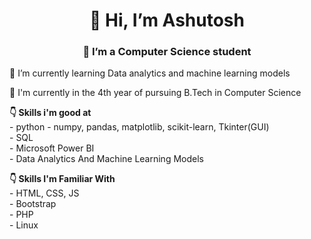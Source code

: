 <h1 align='center'> 👋 Hi, I’m Ashutosh </h1>
<h3 align='center'> 🎯 I’m a Computer Science student </h3>
<p>🌱 I’m currently learning Data analytics and machine learning models</p>
<p>🏫 I'm currently in the 4th year of pursuing B.Tech in Computer Science</p>
<p> 
  <b>👇 Skills i'm good at </b> <br/>
  - python - numpy, pandas, matplotlib, scikit-learn, Tkinter(GUI) <br/>
  - SQL <br/>
  - Microsoft Power BI <br/>
  - Data Analytics And Machine Learning Models<br/>
</p>
<p>
  <b>👇 Skills I'm Familiar With </b> <br/>
  - HTML, CSS, JS <br/>
  - Bootstrap <br/>
  - PHP <br/>
  - Linux <br/>
</p>
<!---
ashutoshdash987/ashutoshdash987 is a ✨ special ✨ repository because its `README.md` (this file) appears on your GitHub profile.
You can click the Preview link to take a look at your changes.
--->
